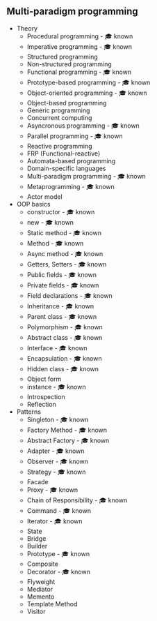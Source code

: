 ## Multi-paradigm programming

- Theory
  - Procedural programming - 🎓 known
  - Imperative programming - 🎓 known
  - Structured programming
  - Non-structured programming
  - Functional programming - 🎓 known
  - Prototype-based programming - 🎓 known
  - Object-oriented programming - 🎓 known
  - Object-based programming
  - Generic programming
  - Concurrent computing
  - Asyncronous programming - 🎓 known
  - Parallel programming - 🎓 known
  - Reactive programming
  - FRP (Functional-reactive)
  - Automata-based programming
  - Domain-specific languages
  - Multi-paradigm programming - 🎓 known
  - Metaprogramming - 🎓 known
  - Actor model
- OOP basics
  - constructor - 🎓 known
  - new - 🎓 known
  - Static method - 🎓 known
  - Method - 🎓 known
  - Async method - 🎓 known
  - Getters, Setters - 🎓 known
  - Public fields - 🎓 known
  - Private fields - 🎓 known
  - Field declarations - 🎓 known
  - Inheritance - 🎓 known
  - Parent class - 🎓 known
  - Polymorphism - 🎓 known
  - Abstract class - 🎓 known
  - Interface - 🎓 known
  - Encapsulation - 🎓 known
  - Hidden class - 🎓 known
  - Object form
  - instance - 🎓 known
  - Introspection
  - Reflection
- Patterns
  - Singleton - 🎓 known
  - Factory Method - 🎓 known
  - Abstract Factory - 🎓 known
  - Adapter - 🎓 known
  - Observer - 🎓 known
  - Strategy - 🎓 known
  - Facade
  - Proxy - 🎓 known
  - Chain of Responsibility - 🎓 known
  - Command - 🎓 known
  - Iterator - 🎓 known
  - State
  - Bridge
  - Builder
  - Prototype - 🎓 known
  - Composite
  - Decorator - 🎓 known
  - Flyweight
  - Mediator
  - Memento
  - Template Method
  - Visitor
